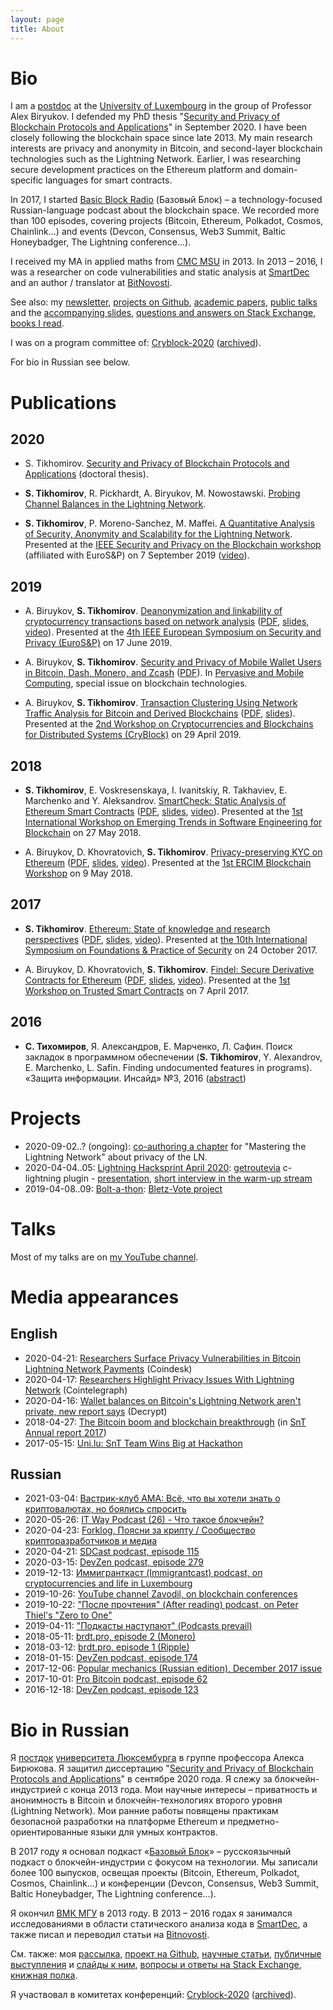 ```yaml
---
layout: page
title: About
---
```


# Bio

I am a [postdoc](https://www.cryptolux.org/index.php/Sergei_Tikhomirov) at the [University of Luxembourg](http://wwwen.uni.lu/) in the group of Professor Alex Biryukov. I defended my PhD thesis "[Security and Privacy of Blockchain Protocols and Applications](https://hdl.handle.net/10993/44424)" in September 2020. I have been closely following the blockchain space since late 2013. My main research interests are privacy and anonymity in Bitcoin, and second-layer blockchain technologies such as the Lightning Network. Earlier, I was researching secure development practices on the Ethereum platform and domain-specific languages for smart contracts.

In 2017, I started [Basic Block Radio](https://basicblockradio.com/) (Базовый Блок) – a technology-focused Russian-language podcast about the blockchain space. We recorded more than 100 episodes, covering projects (Bitcoin, Ethereum, Polkadot, Cosmos, Chainlink...) and events (Devcon, Consensus, Web3 Summit, Baltic Honeybadger, The Lightning conference...).

I received my MA in applied maths from [CMC MSU](https://cs.msu.ru/en) in 2013. In 2013 – 2016, I was a researcher on code vulnerabilities and static analysis at [SmartDec](https://smartdec.net/) and an author / translator at [BitNovosti](http://bitnovosti.com/author/aab5420/).

See also: my [newsletter](https://sergei.substack.com/), [projects on Github](https://github.com/s-tikhomirov), [academic papers](https://scholar.google.lu/citations?hl=en&user=8w9I9uUAAAAJ), [public talks](https://www.youtube.com/channel/UCfo-qSso2IhRvuJj3AUEwBA) and the [accompanying slides](https://www.slideshare.net/SergeiTikhomirov), [questions and answers on Stack Exchange](https://stackexchange.com/users/7581752/sergei-tikhomirov?tab=accounts), [books I read](https://www.goodreads.com/user/show/86128188-sergei-tikhomirov).

I was on a program committee of: [Cryblock-2020](http://www.cryblock.org/committees.html) ([archived](https://web.archive.org/web/20200617130714/http://www.cryblock.org/committees.html)).

For bio in Russian see below.


# Publications

## 2020

* S. Tikhomirov. [Security and Privacy of Blockchain Protocols and Applications](https://hdl.handle.net/10993/44424) (doctoral thesis).

* **S. Tikhomirov**, R. Pickhardt, A. Biryukov, M. Nowostawski. [Probing Channel Balances in the Lightning Network](https://arxiv.org/abs/2004.00333).

* **S. Tikhomirov**, P. Moreno-Sanchez, M. Maffei. [A Quantitative Analysis of Security, Anonymity and Scalability for the Lightning Network](https://eprint.iacr.org/2020/303). Presented at the [IEEE Security and Privacy on the Blockchain workshop](https://ieeesb.org/) (affiliated with EuroS&P) on 7 September 2019 ([video](https://www.youtube.com/watch?v=hslL3aNm8Vg)).

## 2019

* A. Biruykov, **S. Tikhomirov**. [Deanonymization and linkability of cryptocurrency transactions based on network analysis](http://hdl.handle.net/10993/39724) ([PDF](/assets/papers/deanonymization-and-linkability.pdf), [slides](/assets/papers/deanonymization-and-linkability-slides.pdf), [video](https://www.youtube.com/watch?v=XXO3FBqwwO8)). Presented at the [4th IEEE European Symposium on Security and Privacy (EuroS&P)](https://www.ieee-security.org/TC/EuroSP2019/) on 17 June 2019.

* A. Biruykov, **S. Tikhomirov**. [Security and Privacy of Mobile Wallet Users in Bitcoin, Dash, Monero, and Zcash](http://hdl.handle.net/10993/39729
) ([PDF](/assets/papers/mobile-wallets.pdf)). In [Pervasive and Mobile Computing](https://www.sciencedirect.com/science/article/pii/S1574119218307181), special issue on blockchain technologies.

* A. Biruykov, **S. Tikhomirov**. [Transaction Clustering Using Network Traffic Analysis for Bitcoin and Derived Blockchains](http://hdl.handle.net/10993/39728) ([PDF](/assets/papers/transaction-clustering.pdf), [slides](/assets/papers/transaction-clustering-slides.pdf)). Presented at the [2nd Workshop on Cryptocurrencies and Blockchains for Distributed Systems (CryBlock)](http://www.cryblock.org/) on 29 April 2019.

## 2018
* **S. Tikhomirov**, E. Voskresenskaya, I. Ivanitskiy, R. Takhaviev, E. Marchenko and Y. Aleksandrov. [SmartCheck: Static Analysis of Ethereum Smart Contracts](http://hdl.handle.net/10993/35862) ([PDF](/assets/papers/smartcheck.pdf), [slides](https://www.slideshare.net/SergeiTikhomirov/smartcheck-static-analysis-of-ethereum-smart-contracts), [video](https://www.youtube.com/watch?v=FBMI6VAESWo)). Presented at the [1st International Workshop on Emerging Trends in Software Engineering for Blockchain](http://www.agilegroup.eu/wetseb2018/) on 27 May 2018.

* A. Biruykov, D. Khovratovich, **S. Tikhomirov**. [Privacy-preserving KYC on Ethereum](http://hdl.handle.net/10993/35915) ([PDF](/assets/papers/kyc-blockchain.pdf), [slides](https://www.slideshare.net/SergeiTikhomirov/privacy-preserving-kyc-on-ethereum), [video](https://www.youtube.com/watch?v=-pw_v1DQTyc)). Presented at the [1st ERCIM Blockchain Workshop](https://easychair.org/cfp/ERCIMBlockchain2018) on 9 May 2018.

## 2017
* **S. Tikhomirov**. [Ethereum: State of knowledge and research perspectives](https://hdl.handle.net/10993/32468) ([PDF](/assets/papers/ethereum-sok.pdf), [slides](https://www.slideshare.net/SergeiTikhomirov/ethereum-state-of-knowledge-and-research-perspectives), [video](https://youtu.be/Mvp9Rz4c3MY)). Presented at [the 10th International Symposium on Foundations & Practice of Security](http://fps2017.loria.fr/) on 24 October 2017.

* A. Biruykov, D. Khovratovich, **S. Tikhomirov**. [Findel: Secure Derivative Contracts for Ethereum](https://hdl.handle.net/10993/30975) ([PDF](/assets/papers/findel.pdf), [slides](https://www.slideshare.net/SergeiTikhomirov/findel-secure-derivative-contracts-for-ethereum), [video](https://youtu.be/D4sa9U2HXMQ)). Presented at the [1st Workshop on Trusted Smart Contracts](http://fc17.ifca.ai/wtsc/index.html) on 7 April 2017.

## 2016
* **С. Тихомиров**, Я. Александров, Е. Марченко, Л. Сафин. Поиск закладок в программном обеспечении (**S. Tikhomirov**, Y. Alexandrov, E. Marchenko, L. Safin. Finding undocumented features in programs). «Защита информации. Инсайд» №3, 2016 ([abstract](http://www.inside-zi.ru/pages/3_2016/20.html))


# Projects

* 2020-09-02..? (ongoing): [co-authoring a chapter](https://github.com/lnbook/lnbook/issues/400) for "Mastering the Lightning Network" about privacy of the LN.
* 2020-04-04..05: [Lightning Hacksprint April 2020](https://wiki.fulmo.org/index.php?title=Lightning_HackSprint): [getroutevia](https://github.com/s-tikhomirov/getroutevia) c-lightning plugin - [presentation](https://youtu.be/LSVOPb4stfM?t=3091), [short interview in the warm-up stream](https://youtu.be/lBsUWishiEs?t=155)
* 2019-04-08..09: [Bolt-a-thon](https://boltathon.com/): [Bletz-Vote project](https://youtu.be/6M1UWTnGepk?t=3590)


# Talks

Most of my talks are on [my YouTube channel](https://www.youtube.com/channel/UCfo-qSso2IhRvuJj3AUEwBA/).


# Media appearances

## English

* 2020-04-21: [Researchers Surface Privacy Vulnerabilities in Bitcoin Lightning Network Payments](https://www.coindesk.com/researchers-surface-privacy-vulnerabilities-in-bitcoin-lightning-network-payments) (Coindesk)
* 2020-04-17: [Researchers Highlight Privacy Issues With Lightning Network](https://cointelegraph.com/news/researchers-highlight-privacy-issues-with-lightning-network) (Cointelegraph)
* 2020-04-16: [Wallet balances on Bitcoin's Lightning Network aren't private, new report says](https://decrypt.co/25800/wallet-balances-on-bitcoins-lightning-network-arent-private-new-report-says) (Decrypt)
* 2018-04-27: [The Bitcoin boom and blockchain breakthrough](/images/bitcoin-boom-snt-report-2017.jpg) (in [SnT](https://wwwen.uni.lu/snt) [Annual report 2017](https://www.uni.lu/content/download/108158/1280308/version/1/file/SNT-Annual-Report-2017-web-interactive.pdf))
* 2017-05-15: [Uni.lu: SnT Team Wins Big at Hackathon](https://wwwen.uni.lu/snt/news_events/snt_team_wins_big_at_hackathon)

## Russian

* 2021-03-04: [Вастрик-клуб AMA: Всё, что вы хотели знать о криптовалютах, но боялись спросить](https://www.youtube.com/watch?v=qES9S1QnM_Y)
* 2020-05-26: [IT Way Podcast (26) - Что такое блокчейн?](https://www.youtube.com/watch?v=STPV_hUkrXc)
* 2020-04-23: [Forklog, Поясни за крипту / Сообщество крипторазработчиков и медиа](https://www.youtube.com/watch?v=EXXqc5DhHo0)
* 2020-04-21: [SDCast podcast, episode 115](https://sdcast.ksdaemon.ru/2020/04/sdcast-115/)
* 2020-03-15: [DevZen podcast, episode 279](https://devzen.ru/episode-0279/)
* 2019-12-13: [Иммигранткаст (Immigrantcast) podcast, on cryptocurrencies and life in Luxembourg](https://www.spreaker.com/user/immigrantcast/icast-ep-056-sergey-tikhomirov-luxemburg)
* 2019-10-26: [YouTube channel Zavodil, on blockchain conferences](https://www.youtube.com/watch?v=aC3fHp5uQd4)
* 2019-10-22: ["После прочтения" (After reading) podcast, on Peter Thiel's "Zero to One"](https://anchor.fm/afterreadingpodcast/episodes/01-e7tad8)
* 2019-04-11: ["Подкасты наступают" (Podcasts prevail)](https://medium.com/@podcasts.prevail/%D1%81%D0%B5%D1%80%D0%B3%D0%B5%D0%B9-%D1%82%D0%B8%D1%85%D0%BE%D0%BC%D0%B8%D1%80%D0%BE%D0%B2-%D0%B8%D0%B2%D0%B0%D0%BD-%D0%B8%D0%B2%D0%B0%D0%BD%D0%B8%D1%86%D0%BA%D0%B8%D0%B9-%D0%B1%D0%B0%D0%B7%D0%BE%D0%B2%D1%8B%D0%B9-%D0%B1%D0%BB%D0%BE%D0%BA-%D0%B1%D0%BB%D0%BE%D0%BA%D1%87%D0%B5%D0%B9%D0%BD-%D0%B1%D0%B5%D0%B7-%D0%B1%D1%83%D0%BB%D1%88%D0%B8%D1%82%D0%B0-c1b6ea7b7999)
* 2018-05-11: [brdt.pro, episode 2 (Monero)](https://www.youtube.com/watch?v=ACIPnQfl1Zs)
* 2018-03-12: [brdt.pro, episode 1 (Ripple)](https://www.youtube.com/watch?v=1EbjrADSSwc)
* 2018-01-15: [DevZen podcast, episode 174](http://devzen.ru/episode-0174/)
* 2017-12-06: [Popular mechanics (Russian edition), December 2017 issue](https://www.popmech.ru/technologies/397902-ethereum-platforma-dlya-blokcheyn-sistem-i-eyo-sozdatel-vitalik-buterin/)
* 2017-10-01: [Pro Bitcoin podcast, episode 62](http://podcast.probitcoin.ru/e/%D0%B2%D1%8B%D0%BF%D1%83%D1%81%D0%BA-62%D1%81%D0%BF%D0%B5%D1%86%D0%B3%D0%BE%D1%81%D1%82%D1%8C%D1%81%D0%B5%D1%80%D0%B3%D0%B5%D0%B9/)
* 2016-12-18: [DevZen podcast, episode 123](http://devzen.ru/episode-0123/)


# Bio in Russian

Я [постдок](https://www.cryptolux.org/index.php/Sergei_Tikhomirov) [университета Люксембурга](http://wwwen.uni.lu/) в группе профессора Алекса Бирюкова. Я защитил диссертацию "[Security and Privacy of Blockchain Protocols and Applications](https://hdl.handle.net/10993/44424)" в сентябре 2020 года. Я слежу за блокчейн-индустрией с конца 2013 года. Мои научные интересы – приватность и анонимность в Bitcoin и блокчейн-технологиях второго уровня (Lightning Network). Мои ранние работы повящены практикам безопасной разработки на платформе Ethereum и предметно-ориентированные языки для умных контрактов.

В 2017 году я основал подкаст «[Базовый Блок](https://basicblockradio.com/)» – русскоязычный подкаст о блокчейн-индустрии с фокусом на технологии. Мы записали более 100 выпусков, освещая проекты (Bitcoin, Ethereum, Polkadot, Cosmos, Chainlink...) и конференции (Devcon, Consensus, Web3 Summit, Baltic Honeybadger, The Lightning conference...).

Я окончил [ВМК МГУ](https://cs.msu.ru/) в 2013 году. В 2013 – 2016 годах я занимался исследованиями в области статического анализа кода в [SmartDec](https://smartdec.net/), а также писал и переводил статьи на [Bitnovosti](http://bitnovosti.com/author/aab5420/).

См. также: моя [рассылка](https://sergei.substack.com/), [проект на Github](https://github.com/s-tikhomirov), [научные статьи](https://scholar.google.lu/citations?hl=en&user=8w9I9uUAAAAJ), [публичные выступления](https://www.youtube.com/channel/UCfo-qSso2IhRvuJj3AUEwBA) и [слайды к ним](https://www.slideshare.net/SergeiTikhomirov), [вопросы и ответы на Stack Exchange](https://stackexchange.com/users/7581752/sergei-tikhomirov?tab=accounts), [книжная полка](https://www.goodreads.com/user/show/86128188-sergei-tikhomirov).

Я участвовал в комитетах конференций: [Cryblock-2020](http://www.cryblock.org/committees.html) ([archived](https://web.archive.org/web/20200617130714/http://www.cryblock.org/committees.html)).
